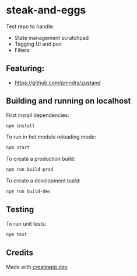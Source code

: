 # steak-and-eggs

Test repo to handle:

- State management scratchpad
- Tagging UI and poc
- Filters

## Featuring:

- https://github.com/pmndrs/zustand

## Building and running on localhost

First install dependencies:

```sh
npm install
```

To run in hot module reloading mode:

```sh
npm start
```

To create a production build:

```sh
npm run build-prod
```

To create a development build:

```sh
npm run build-dev
```

## Testing

To run unit tests:

```sh
npm test
```

## Credits

Made with [createapp.dev](https://createapp.dev/)

